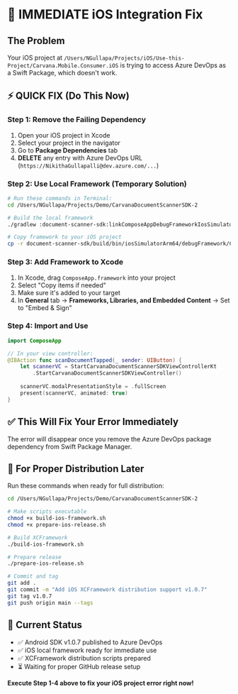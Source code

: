 # 🚨 IMMEDIATE iOS Integration Fix

## The Problem
Your iOS project at `/Users/NGullapa/Projects/iOS/Use-this-Project/Carvana.Mobile.Consumer.iOS` is trying to access Azure DevOps as a Swift Package, which doesn't work.

## ⚡ QUICK FIX (Do This Now)

### Step 1: Remove the Failing Dependency
1. Open your iOS project in Xcode
2. Select your project in the navigator
3. Go to **Package Dependencies** tab
4. **DELETE** any entry with Azure DevOps URL (`https://NikithaGullapalli@dev.azure.com/...`)

### Step 2: Use Local Framework (Temporary Solution)
```bash
# Run these commands in Terminal:
cd /Users/NGullapa/Projects/Demo/CarvanaDocumentScannerSDK-2

# Build the local framework
./gradlew :document-scanner-sdk:linkComposeAppDebugFrameworkIosSimulatorArm64

# Copy framework to your iOS project
cp -r document-scanner-sdk/build/bin/iosSimulatorArm64/debugFramework/ComposeApp.framework /Users/NGullapa/Projects/iOS/Use-this-Project/Carvana.Mobile.Consumer.iOS/
```

### Step 3: Add Framework to Xcode
1. In Xcode, drag `ComposeApp.framework` into your project
2. Select "Copy items if needed"
3. Make sure it's added to your target
4. In **General** tab → **Frameworks, Libraries, and Embedded Content** → Set to "Embed & Sign"

### Step 4: Import and Use
```swift
import ComposeApp

// In your view controller:
@IBAction func scanDocumentTapped(_ sender: UIButton) {
    let scannerVC = StartCarvanaDocumentScannerSDKViewControllerKt
        .StartCarvanaDocumentScannerSDKViewController()
    
    scannerVC.modalPresentationStyle = .fullScreen
    present(scannerVC, animated: true)
}
```

## ✅ This Will Fix Your Error Immediately

The error will disappear once you remove the Azure DevOps package dependency from Swift Package Manager.

## 🔄 For Proper Distribution Later

Run these commands when ready for full distribution:
```bash
cd /Users/NGullapa/Projects/Demo/CarvanaDocumentScannerSDK-2

# Make scripts executable
chmod +x build-ios-framework.sh
chmod +x prepare-ios-release.sh

# Build XCFramework
./build-ios-framework.sh

# Prepare release
./prepare-ios-release.sh

# Commit and tag
git add .
git commit -m "Add iOS XCFramework distribution support v1.0.7"
git tag v1.0.7
git push origin main --tags
```

## 🎯 Current Status
- ✅ Android SDK v1.0.7 published to Azure DevOps
- ✅ iOS local framework ready for immediate use
- ✅ XCFramework distribution scripts prepared
- ⏳ Waiting for proper GitHub release setup

**Execute Step 1-4 above to fix your iOS project error right now!**